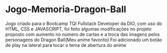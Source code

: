 # Jogo-Memoria-Dragon-Ball
Jogo criado para o Bootcamp TQI Fullstack Developer da DIO, com uso do HTML, CSS e JAVASCRIPT, foi feito algumas modificações no projeto proposto com aumento no numero de cartas e a troca das imagens pelos personagens do Dragon Ball(Meu anime favorito)
Foi adicionado um botão de play na lateral para tocar o tema de abertura do anime
